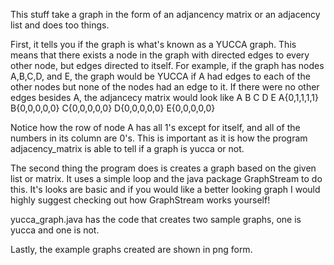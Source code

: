 This stuff take a graph in the form of an adjancency matrix or an adjacency list and does too things.  

First, it tells you if the graph is what's known as a YUCCA graph.  This means that there exists a node in the graph with directed edges to every other node, but edges directed to itself.  For example, if the graph has nodes A,B,C,D, and E, the graph would be YUCCA if A had edges to each of the other nodes but none of the nodes had an edge to it.  If there were no other edges besides A, the adjancecy matrix would look like 
      A B C D E
    A{0,1,1,1,1}
    B{0,0,0,0,0}
    C{0,0,0,0,0}
    D{0,0,0,0,0}
    E{0,0,0,0,0}

Notice how the row of node A has all 1's except for itself, and all of the numbers in its column are 0's.  This is important as it is how the program adjacency_matrix is able to tell if a graph is yucca or not.  

The second thing the program does is creates a graph based on the given list or matrix.  It uses a simple loop and the java package GraphStream to do this.   It's looks are basic and if you would like a better looking graph I would highly suggest checking out how GraphStream works yourself!  

yucca_graph.java has the code that creates two sample graphs, one is yucca and one is not.  

Lastly, the example graphs created are shown in png form.  